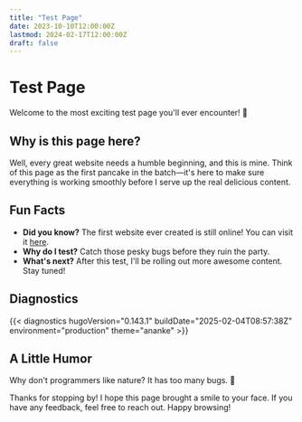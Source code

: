 ```yaml
---
title: "Test Page"
date: 2023-10-10T12:00:00Z
lastmod: 2024-02-17T12:00:00Z
draft: false
---
```


# Test Page

Welcome to the most exciting test page you'll ever encounter! 🎉

## Why is this page here?

Well, every great website needs a humble beginning, and this is mine. Think of this page as the first pancake in the batch—it's here to make sure everything is working smoothly before I serve up the real delicious content.

## Fun Facts

- **Did you know?** The first website ever created is still online! You can visit it [here](http://info.cern.ch/hypertext/WWW/TheProject.html).
- **Why do I test?** Catch those pesky bugs before they ruin the party.
- **What's next?** After this test, I'll be rolling out more awesome content. Stay tuned!

## Diagnostics

{{< diagnostics hugoVersion="0.143.1" buildDate="2025-02-04T08:57:38Z" environment="production" theme="ananke" >}}

## A Little Humor

Why don't programmers like nature? It has too many bugs. 🐛

Thanks for stopping by! I hope this page brought a smile to your face. If you have any feedback, feel free to reach out. Happy browsing!
